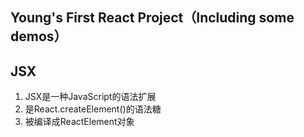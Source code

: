 ## Young's First React Project（Including some demos）

## JSX
  1. JSX是一种JavaScript的语法扩展
  2. 是React.createElement()的语法糖
  3. 被编译成ReactElement对象
